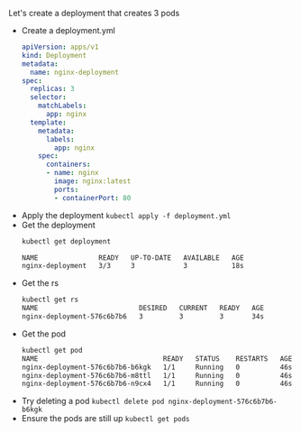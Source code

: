 Let's create a deployment that creates 3 pods
- Create a deployment.yml
	```yaml
	apiVersion: apps/v1
	kind: Deployment
	metadata:
	  name: nginx-deployment
	spec:
	  replicas: 3
	  selector:
	    matchLabels:
	      app: nginx
	  template:
	    metadata:
	      labels:
	        app: nginx
	    spec:
	      containers:
	      - name: nginx
	        image: nginx:latest
	        ports:
	        - containerPort: 80
	```
- Apply the deployment
	`kubectl apply -f deployment.yml`
- Get the deployment
	```bash
	kubectl get deployment
	
	NAME               READY   UP-TO-DATE   AVAILABLE   AGE
	nginx-deployment   3/3     3            3           18s
	```
- Get the rs
	```bash
	kubectl get rs
	NAME                         DESIRED   CURRENT   READY   AGE
	nginx-deployment-576c6b7b6   3         3         3       34s
	```
- Get the pod
	```bash
	kubectl get pod
	NAME                               READY   STATUS    RESTARTS   AGE
	nginx-deployment-576c6b7b6-b6kgk   1/1     Running   0          46s
	nginx-deployment-576c6b7b6-m8ttl   1/1     Running   0          46s
	nginx-deployment-576c6b7b6-n9cx4   1/1     Running   0          46s
	```
- Try deleting a pod
	`kubectl delete pod nginx-deployment-576c6b7b6-b6kgk`
- Ensure the pods are still up
	`kubectl get pods`